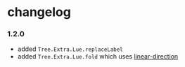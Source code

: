 # changelog

### 1.2.0

- added `Tree.Extra.Lue.replaceLabel`
- added `Tree.Extra.Lue.fold` which uses [linear-direction](https://dark.elm.dmy.fr/packages/lue-bird/elm-linear-direction/latest/)
